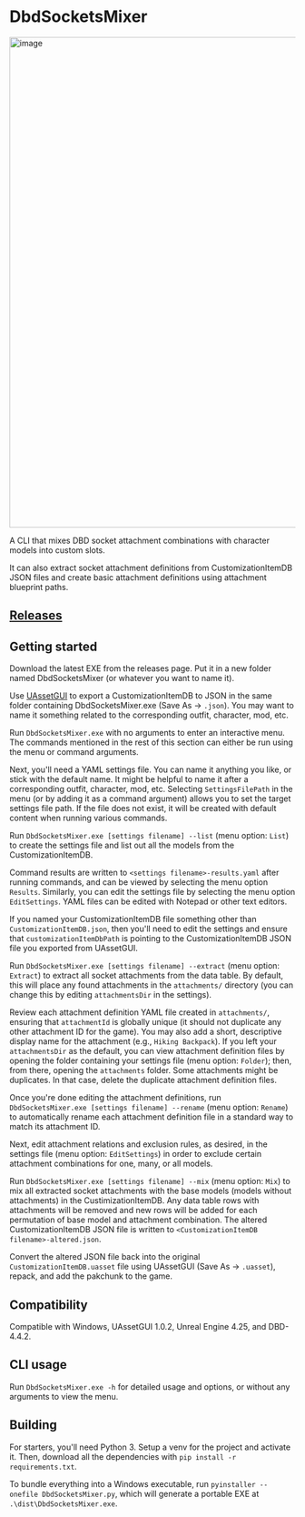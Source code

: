 # DbdSocketsMixer

<img width="863" alt="image" src="https://github.com/user-attachments/assets/2c9ee26d-4481-4cd1-9937-a02d012b9b89">

A CLI that mixes DBD socket attachment combinations with character models into custom slots.

It can also extract socket attachment definitions from CustomizationItemDB JSON files and
create basic attachment definitions using attachment blueprint paths.

## [Releases](https://github.com/rizzlesauce/DbdSocketsMixer/releases)

## Getting started

Download the latest EXE from the releases page. Put it in a new folder named DbdSocketsMixer (or whatever
you want to name it).

Use [UAssetGUI](https://github.com/atenfyr/UAssetGUI) to export a CustomizationItemDB to JSON in the same
folder containing DbdSocketsMixer.exe (Save As -> `.json`). You may want to name it something related to
the corresponding outfit, character, mod, etc.

Run `DbdSocketsMixer.exe` with no arguments to enter an interactive menu. The commands mentioned in the rest
of this section can either be run using the menu or command arguments.

Next, you'll need a YAML settings file. You can name it anything you like, or stick with the default name.
It might be helpful to name it after a corresponding outfit, character, mod, etc.
Selecting `SettingsFilePath` in the menu (or by adding it as a command argument) allows you to set the target
settings file path. If the file does not exist, it will be created with default content when running various commands.

Run `DbdSocketsMixer.exe [settings filename] --list` (menu option: `List`) to create the settings file and list out all the models from the CustomizationItemDB.

Command results are written to `<settings filename>-results.yaml` after running commands, and can be viewed by
selecting the menu option `Results`.
Similarly, you can edit the settings file by selecting the menu option `EditSettings`.
YAML files can be edited with Notepad or other text editors.

If you named your CustomizationItemDB file something other than `CustomizationItemDB.json`, then you'll need to
edit the settings and ensure that `customizationItemDbPath` is pointing to the CustomizationItemDB JSON file
you exported from UAssetGUI.

Run `DbdSocketsMixer.exe [settings filename] --extract` (menu option: `Extract`) to extract all socket attachments from the data table. By default, this will place any found attachments in the `attachments/` directory (you can change this
by editing `attachmentsDir` in the settings).

Review each attachment definition YAML file created in `attachments/`, ensuring that `attachmentId`
is globally unique (it should not duplicate any other attachment ID for the game).
You may also add a short, descriptive display name for the attachment (e.g., `Hiking Backpack`).
If you left your `attachmentsDir` as the default, you can view attachment definition files by opening the folder
containing your settings file (menu option: `Folder`); then, from there, opening the `attachments` folder.
Some attachments might be duplicates. In that case, delete the duplicate attachment definition files.

Once you're done editing the attachment definitions, run `DbdSocketsMixer.exe [settings filename] --rename`
(menu option: `Rename`) to automatically rename each attachment definition file in a standard way to match its
attachment ID.

Next, edit attachment relations and exclusion rules, as desired, in the settings file (menu option: `EditSettings`)
in order to exclude certain attachment combinations for one, many, or all models.

Run `DbdSocketsMixer.exe [settings filename] --mix` (menu option: `Mix`) to mix all extracted socket attachments
with the base models (models without attachments) in the CustimizationItemDB. Any data table rows with
attachments will be removed and new rows will be added for each permutation of base model and attachment
combination.
The altered CustomizationItemDB JSON file is written to `<CustomizationItemDB filename>-altered.json`.

Convert the altered JSON file back into the original `CustomizationItemDB.uasset` file using UAssetGUI
(Save As -> `.uasset`), repack, and add the pakchunk to the game.

## Compatibility

Compatible with Windows, UAssetGUI 1.0.2, Unreal Engine 4.25, and DBD-4.4.2.

## CLI usage

Run `DbdSocketsMixer.exe -h` for detailed usage and options, or without any arguments to view the menu.

## Building

For starters, you'll need Python 3. Setup a venv for the project and activate it.
Then, download all the dependencies with `pip install -r requirements.txt`.

To bundle everything into a Windows executable, run `pyinstaller --onefile DbdSocketsMixer.py`,
which will generate a portable EXE at `.\dist\DbdSocketsMixer.exe`.
